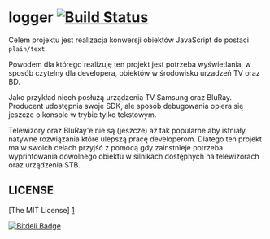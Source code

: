 # logger [![Build Status](https://secure.travis-ci.org/piecioshka/logger.png?branch=master)](http://travis-ci.org/piecioshka/logger)

Celem projektu jest realizacja konwersji obiektów JavaScript do postaci `plain/text`.

Powodem dla którego realizuję ten projekt jest potrzeba wyświetlania, w sposób
czytelny dla developera, obiektów w środowisku urzadzeń TV oraz BD.

Jako przykład niech posłużą urządzenia TV Samsung oraz BluRay.
Producent udostępnia swoje SDK, ale sposób debugowania opiera się jeszcze
o konsole w trybie tylko tekstowym.

Telewizory oraz BluRay'e nie są (jeszcze) aż tak popularne aby istniały natywne
rozwiązania które ulepszą pracę developerom. Dlatego ten projekt ma w swoich
celach przyjść z pomocą gdy zainstnieje potrzeba wyprintowania dowolnego obiektu
w silnikach dostępnych na telewizorach oraz urządzenia STB.

## LICENSE

[The MIT License] [1]

[1]: https://github.com/piecioshka/logger/blob/master/LICENSE

[![Bitdeli Badge](https://d2weczhvl823v0.cloudfront.net/piecioshka/logger/trend.png)](https://bitdeli.com/free "Bitdeli Badge")

